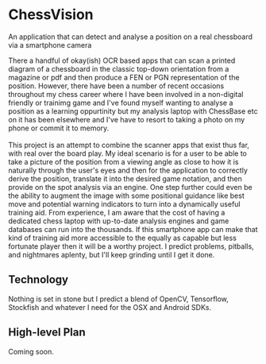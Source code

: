 # ChessVision
An application that can detect and analyse a position on a real chessboard via a smartphone camera

There a handful of okay(ish) OCR based apps that can scan a printed diagram of a chessboard in the classic top-down orientation from a magazine or pdf and then produce a FEN or PGN representation of the position. However, there have been a number of recent occasions throughout my chess career where I have been involved in a non-digital friendly or trainimg game and I've found myself wanting to analyse a position as a learning oppurtinity but my analysis laptop with ChessBase etc on it has been elsewhere and I've have to resort to taking a photo on my phone or commit it to memory. 
<br />
<br />
This project is an attempt to combine the scanner apps that exist thus far, with real over the board play. My ideal scenario is for a user to be able to take a picture of the position from a viewing angle as close to how it is naturally through the user's eyes and then for the application to correctly derive the position, translate it into the desired game notation, and then provide on the spot analysis via an engine. One step further could even be the ability to augment the image with some positional guidance like best move and potential warning indicators to turn into a dynamically useful training aid. From experience, I am aware that the cost of having a dedicated chess laptop with up-to-date analysis engines and game databases can run into the thousands. If this smartphone app can make that kind of training aid more accessible to the equally as capable but less fortunate player then it will be a worthy project. I predict problems, pitballs, and nightmares aplenty, but I'll keep grinding until I get it done.

## Technology
Nothing is set in stone but I predict a blend of OpenCV, Tensorflow, Stockfish and whatever I need for the OSX and Android SDKs.

## High-level Plan
Coming soon.
